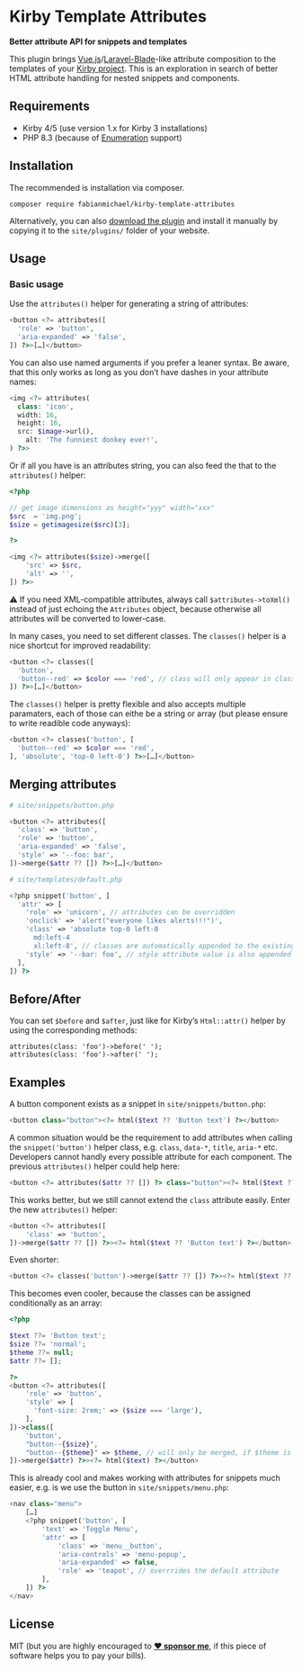 # Kirby Template Attributes

**Better attribute API for snippets and templates**

This plugin brings [Vue.js](https://vuejs.org)/[Laravel-Blade](https://laravel.com/docs/9.x/blade#components)-like attribute composition to the templates of your [Kirby project](https://getkirby.com). This is an exploration in search of better HTML attribute handling for nested snippets and components.

## Requirements

- Kirby 4/5 (use version 1.x for Kirby 3 installations)
- PHP 8.3 (because of [Enumeration](https://www.php.net/manual/en/language.types.enumerations.php) support)

## Installation

The recommended is installation via composer.

```
composer require fabianmichael/kirby-template-attributes
```

Alternatively, you can also [download the plugin](https://github.com/fabianmichael/kirby-template-attributes/archive/main.zip) and install it manually by copying it to the `site/plugins/` folder of your website.

## Usage

### Basic usage

Use the `attributes()` helper for generating a string of attributes:

```php
<button <?= attributes([
  'role' => 'button',
  'aria-expanded' => 'false',
]) ?>>[…]</button>
```
You can also use named arguments if you prefer a leaner syntax. Be aware, that this only works as long as you don’t have dashes in your attribute names:

```php 
<img <?= attributes(
  class: 'icon',
  width: 16,
  height: 16,
  src: $image->url(),
	alt: 'The funniest donkey ever!',
) ?>>
```

Or if all you have is an attributes string, you can also feed the that to the `attributes()` helper:

```php
<?php

// get image dimensions as height="yyy" width="xxx" 
$src  = 'img.png';
$size = getimagesize($src)[3];

?>

<img <?= attributes($size)->merge([
	'src' => $src,
	'alt' => '',
]) ?>>
```

⚠️ If you need XML-compatible attributes, always call `$attributes->toXml()` instead of just echoing the `Attributes` object, because otherwise all attributes will be converted to lower-case.

In many cases, you need to set different classes. The `classes()` helper is a nice shortcut for improved readability:

```php
<button <?= classes([
  'button',
  'button--red' => $color === 'red', // class will only appear in class attribute, if condition is true
]) ?>>[…]</button>
```

The `classes()` helper is pretty flexible and also accepts multiple paramaters, each of those can eithe be a string or array (but please ensure to write readible code anyways):

```php
<button <?= classes('button', [
  'button--red' => $color === 'red',
], 'absolute', 'top-0 left-0') ?>>[…]</button>
```

## Merging attributes

```php
# site/snippets/button.php

<button <?= attributes([
  'class' => 'button',
  'role' => 'button',
  'aria-expanded' => 'false',
  'style' => '--foo: bar',
])->merge($attr ?? []) ?>>[…]</button>

# site/templates/default.php

<?php snippet('button', [
  'attr' => [
    'role' => 'unicorn', // attributes can be overridden
    'onclick' => 'alert("everyone likes alerts!!!")',
    'class' => 'absolute top-0 left-0
      md:left-4
      xl:left-8', // classes are automatically appended to the existing attribute value and surplus whitespace is trimmed
    'style' => '--bar: foo', // style attribute value is also appended to the original value
  ],
]) ?>
```

## Before/After

You can set `$before` and `$after`, just like for Kirby’s `Html::attr()` helper by using the corresponding methods:

```
attributes(class: 'foo')->before(' ');
attributes(class: 'foo')->after(' ');
```

## Examples

A button component exists as a snippet in `site/snippets/button.php`:

```php
<button class="button"><?= html($text ?? 'Button text') ?></button>
```

A common situation would be the requirement to add attributes when calling the `snippet('button')` helper class, e.g. `class`, `data-*`, `title`, `aria-*` etc. Developers cannot handly every possible attribute for each component. The previous `attributes()` helper could help here:

```php
<button <?= attributes($attr ?? []) ?> class="button"><?= html($text ?? 'Button text') ?></button>
```

This works better, but we still cannot extend the `class` attribute easily. Enter the new `attributes()` helper:

```php
<button <?= attributes([
    'class' => 'button',
])->merge($attr ?? []) ?>><?= html($text ?? 'Button text') ?></button>
```

Even shorter:

```php
<button <?= classes('button')->merge($attr ?? []) ?>><?= html($text ?? 'Button text') ?></button>
```

This becomes even cooler, because the classes can be assigned conditionally as an array:

```php
<?php

$text ??= 'Button text';
$size ??= 'normal';
$theme ??= null;
$attr ??= [];

?>
<button <?= attributes([
    'role' => 'button',
    'style' => [
      'font-size: 2rem;' => ($size === 'large'),
    ],
])->class([
    'button',
    "button--{$size}",
    "button--{$theme}" => $theme, // will only be merged, if $theme is trueish
])->merge($attr) ?>><?= html($text) ?></button>
```

This is already cool and makes working with attributes for snippets much easier, e.g. is we use the button in `site/snippets/menu.php`:

```php
<nav class="menu">
    […]
    <?php snippet('button', [
        'text' => 'Toggle Menu',
        'attr' => [
            'class' => 'menu__button',
            'aria-controls' => 'menu-popup',
            'aria-expanded' => false,
            'role' => 'teapot', // overrrides the default attribute
        ],
    ]) ?>
</nav>
```


## License

MIT (but you are highly encouraged to **[❤️ sponsor me](https://github.com/sponsors/fabianmichael)**, if this piece of software helps you to pay your bills).
